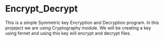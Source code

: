 # Encrypt_Decrypt
This is a simple Symmetric key Encryption and Decryption program.
In this projeject we are using Cryptography module. We will be creating a key using fernet and using this key will encrypt and decrypt files.


